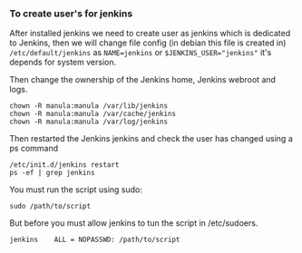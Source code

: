 ### To create user's for jenkins

After installed jenkins we need to create user as jenkins which is dedicated to Jenkins, then we will change file config (in debian this file is created in) `/etc/default/jenkins` as `NAME=jenkins` or `$JENKINS_USER="jenkins"` it's depends for system version.

Then change the ownership of the Jenkins home, Jenkins webroot and logs.

```
chown -R manula:manula /var/lib/jenkins
chown -R manula:manula /var/cache/jenkins
chown -R manula:manula /var/log/jenkins
```

Then restarted the Jenkins jenkins and check the user has changed using a ps command
```
/etc/init.d/jenkins restart
ps -ef | grep jenkins
```

You must run the script using sudo:

`sudo /path/to/script`

But before you must allow jenkins to tun the script in /etc/sudoers.

`jenkins    ALL = NOPASSWD: /path/to/script`
